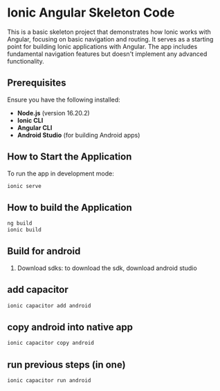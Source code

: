 # Ionic Angular Skeleton Code

This is a basic skeleton project that demonstrates how Ionic works with Angular, focusing on basic navigation and routing. It serves as a starting point for building Ionic applications with Angular. The app includes fundamental navigation features but doesn't implement any advanced functionality.

## Prerequisites

Ensure you have the following installed:

- **Node.js** (version 16.20.2)
- **Ionic CLI**
- **Angular CLI**
- **Android Studio** (for building Android apps)

## How to Start the Application

To run the app in development mode:

```bash
ionic serve
```
## How to build the Application

```bash
ng build
ionic build
```

## Build for android

1. Download sdks:  to download the sdk, download android studio

## add capacitor
```bash
ionic capacitor add android
```
## copy android into native app
```bash
ionic capacitor copy android
```
## run previous steps (in one)
```bash
ionic capacitor run android
```